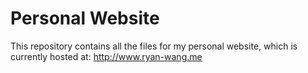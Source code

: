 # Personal Website

This repository contains all the files for my personal website, which is currently hosted at: http://www.ryan-wang.me
